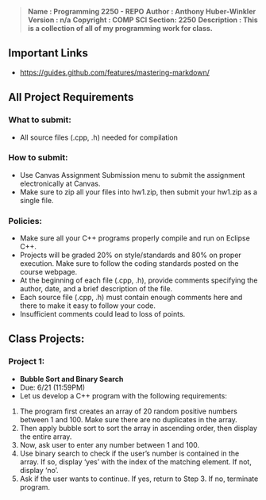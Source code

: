 > **Name        : Programming 2250 - REPO**
> **Author      : Anthony Huber-Winkler**
> **Version     : n/a**
> **Copyright   : COMP SCI Section: 2250**
> **Description : This is a collection of all of my programming work for class.**

## **Important Links**
* https://guides.github.com/features/mastering-markdown/

## **All Project Requirements**
### What to submit:
* All source files (.cpp, .h) needed for compilation

### How to submit:
* Use Canvas Assignment Submission menu to submit the assignment electronically at Canvas.
* Make sure to zip all your files into hw1.zip, then submit your hw1.zip as a single file.

### Policies:
* Make sure all your C++ programs properly compile and run on Eclipse C++.
* Projects will be graded 20% on style/standards and 80% on proper execution. Make sure to follow the coding standards posted on the course webpage.
* At the beginning of each file (.cpp, .h), provide comments specifying the author, date, and a brief description of the file.
* Each source file (.cpp, .h) must contain enough comments here and there to make it easy to follow your code.
* Insufficient comments could lead to loss of points.

## Class Projects:
### Project 1: 
* **Bubble Sort and Binary Search** 
* Due: 6/21 (11:59PM)
* Let us develop a C++ program with the following requirements:
1. The program first creates an array of 20 random positive numbers between 1 and 100. Make sure there are no duplicates in the array.
1. Then apply bubble sort to sort the array in ascending order, then display the entire array.
1. Now, ask user to enter any number between 1 and 100.
1. Use binary search to check if the user’s number is contained in the array. If so, display ‘yes’ with the index of the matching element. If not, display ‘no’.
1. Ask if the user wants to continue. If yes, return to Step 3. If no, terminate program.